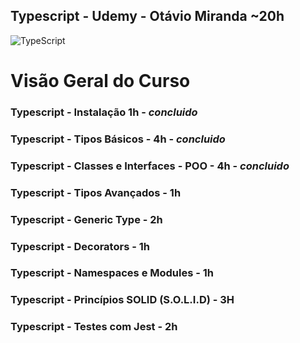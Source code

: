 ## Typescript - Udemy - Otávio Miranda ~20h
<img alt="TypeScript" src="https://img.shields.io/badge/typescript-%23007ACC.svg?&style=for-the-badge&logo=typescript&logoColor=white"/>


# Visão Geral do Curso

### Typescript - Instalação 1h - ***concluido***
### Typescript - Tipos Básicos - 4h  - ***concluido***
### Typescript - Classes e Interfaces - POO - 4h - ***concluido***
### Typescript - Tipos Avançados - 1h
### Typescript - Generic Type - 2h
### Typescript - Decorators - 1h
### Typescript - Namespaces e Modules - 1h
### Typescript - Princípios SOLID (S.O.L.I.D) - 3H
### Typescript - Testes com Jest - 2h






